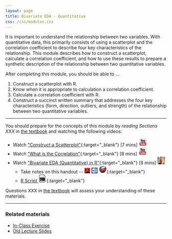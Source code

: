 ```yaml
---
layout: page
title: Bivariate EDA - Quantitative
css: /css/modules.css
---
```


<div class="ILOs">
<p>It is important to understand the relationship between two variables.  With quantitative data, this primarily consists of using a scatterplot and the correlation coefficient to describe four key characteristics of the relationship.  This module describes how to construct a scatterplot, calculate a correlation coefficient, and how to use these results to prepare a synthetic description of the relationship between two quantitative variables.</p>

<p>After completing this module, you should be able to ...</p>

<ol>
  <li>Construct a scatterplot with R.</li>
  <li>Know when it is appropriate to calculation a correlation coefficient.</li>
  <li>Calculate a correlation coefficient with R.</li>
  <li>Construct a succinct written summary that addresses the four key characteristics (form, direction, outliers, and strength) of the relationship between two quantitative variables.</li>
</ol>
</div>

----

You should prepare for the concepts of this module by *reading Sections XXX* in [the textbook](../../book/) and watching the following videos:

* Watch ["Construct a Scatterplot"](https://www.youtube.com/v/yXmz922K9Ks?version=3&autoplay=1){:target="_blank"} [7 mins] ![YouTube](../../img/youtube.png)
* Watch ["What is the Correlation"](https://www.youtube.com/v/PtYVrF_WT3A?version=3&start=32&autoplay=1){:target="_blank"} [8 mins] ![YouTube](../../img/youtube.png)
* Watch ["Bivariate EDA (Quantitative) in R"](https://vimeo.com/user45324800/biveda-quant){:target="_blank"} [8 mins] ![Ogle](../../img/dhovid.png)
    * Take notes on this handout -- [![PDF](../../img/pdf.png)](RHO.pdf) [![MSWord](../../img/word.png)](RHO.docx) [![Webpage](../../img/web.png)](RHO.html){:target="_blank"}
    * [R Script ![R Script](../../img/script.png)](RHO.R){:target="_blank"}

Questions XXX in [the textbook](../../book/) will assess your understanding of these materials.

----

### Related materials

* [In-Class Exercise](CE.html)
* [Old Lecture Slides](PPT_old.pptx)
